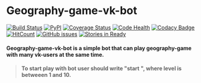 # Geography-game-vk-bot

[![Build Status](https://travis-ci.org/MaxVinogradov/Geography-game-vk-bot.svg?branch=master)](https://travis-ci.org/MaxVinogradov/Geography-game-vk-bot)
[![PyPI](https://img.shields.io/badge/python-3.4%2C%203.5-green.svg)]()
[![Coverage Status](https://s3.amazonaws.com/assets.coveralls.io/badges/coveralls_50.svg)](https://coveralls.io/github/MaxVinogradov/Geography-game-vk-bot?branch=master)
[![Code Health](https://landscape.io/github/MaxVinogradov/Geography-game-vk-bot/master/landscape.svg?style=flat)](https://landscape.io/github/MaxVinogradov/Geography-game-vk-bot/master)
[![Codacy Badge](https://api.codacy.com/project/badge/Grade/fc0c11f7fcf84cd391481c1e2cee4e50)](https://www.codacy.com/app/vinogradov-max97/Geography-game-vk-bot?utm_source=github.com&amp;utm_medium=referral&amp;utm_content=MaxVinogradov/Geography-game-vk-bot&amp;utm_campaign=Badge_Grade)
[![HitCount](https://hitt.herokuapp.com/MaxVinogradov/Geography-game-vk-bot.svg)](https://github.com/MaxVinogradov/Geography-game-vk-bot/)
[![GitHub issues](https://img.shields.io/github/issues/MaxVinogradov/Geography-game-vk-bot.svg)](https://github.com/MaxVinogradov/Geography-game-vk-bot/issues)
[![Stories in Ready](https://badge.waffle.io/MaxVinogradov/Geography-game-vk-bot.png?label=ready&title=Ready)](https://waffle.io/MaxVinogradov/Geography-game-vk-bot)

#### Geography-game-vk-bot is a simple bot that can play geography-game with many vk-users at the same time.
>#### To start play with bot user should write "start <level>", where level is betweeen 1 and 10.
